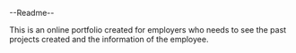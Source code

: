 --Readme--

This is an online portfolio created for employers who needs to see the past projects created and the information of the employee.
